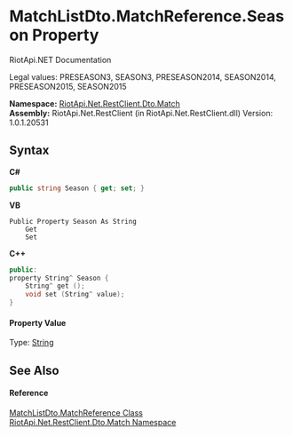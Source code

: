 # MatchListDto.MatchReference.Season Property 
RiotApi.NET Documentation 

Legal values: PRESEASON3, SEASON3, PRESEASON2014, SEASON2014, PRESEASON2015, SEASON2015

**Namespace:**&nbsp;<a href="119ce159-34e9-7e8a-13ff-b7a4fc7406a6">RiotApi.Net.RestClient.Dto.Match</a><br />**Assembly:**&nbsp;RiotApi.Net.RestClient (in RiotApi.Net.RestClient.dll) Version: 1.0.1.20531

## Syntax

**C#**<br />
``` C#
public string Season { get; set; }
```

**VB**<br />
``` VB
Public Property Season As String
	Get
	Set
```

**C++**<br />
``` C++
public:
property String^ Season {
	String^ get ();
	void set (String^ value);
}
```


#### Property Value
Type: <a href="http://msdn2.microsoft.com/en-us/library/s1wwdcbf" target="_blank">String</a>

## See Also


#### Reference
<a href="dbc35446-6e4a-2559-fda3-52151d2b8c86">MatchListDto.MatchReference Class</a><br /><a href="119ce159-34e9-7e8a-13ff-b7a4fc7406a6">RiotApi.Net.RestClient.Dto.Match Namespace</a><br />